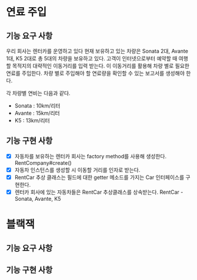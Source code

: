 # 연료 주입
## 기능 요구 사항
우리 회사는 렌터카를 운영하고 있다
현재 보유하고 있는 차량은 Sonata 2대, Avante 1대, K5 2대로 총 5대의 차량을 보유하고 있다. 
고객이 인터넷으로부터 예약할 때 여행할 목적지의 대략적인 이동거리를 입력 받는다. 
이 이동거리를 활용해 차량 별로 필요한 연료를 주입한다. 
차량 별로 주입해야 할 연료량을 확인할 수 있는 보고서를 생성해야 한다.

각 차량별 연비는 다음과 같다.
* Sonata : 10km/리터
* Avante : 15km/리터
* K5 : 13km/리터

## 기능 구현 사항
- [x] 자동차를 보유하는 렌터카 회사는 factory method를 사용해 생성한다. RentCompany#create()
- [x] 자동차 인스턴스를 생성할 시 이동할 거리를 인자로 받는다.
- [x] RentCar 추상 클래스는 필드에 대한 getter 메소드를 가지는 Car 인터페이스를 구현한다.
- [x] 렌터카 회사에 있는 자동차들은 RentCar 추상클래스를 상속받는다. RentCar - Sonata, Avante, K5

# 블랙잭
## 기능 요구 사항

## 기능 구현 사항
